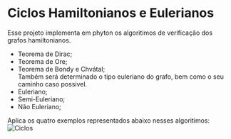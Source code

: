 # Ciclos Hamiltonianos e Eulerianos

Esse projeto implementa em phyton os algoritimos de verificação dos grafos hamiltonianos.<br/>
- Teorema de Dirac;<br/>
- Teorema de Ore;<br/>
- Teorema de Bondy e Chvátal;<br/>Também será determinado o tipo euleriano do grafo, bem como o seu caminho caso possivel.<br/>
- Euleriano;<br/>
- Semi-Euleriano;<br/>
- Não Euleriano;<br/>

Aplica os quatro exemplos representados abaixo nesses algoritimos:<br/>
![Ciclos](https://user-images.githubusercontent.com/104148028/226771375-645e65fa-ce91-4628-a0c4-83d2767c8b4b.png)
